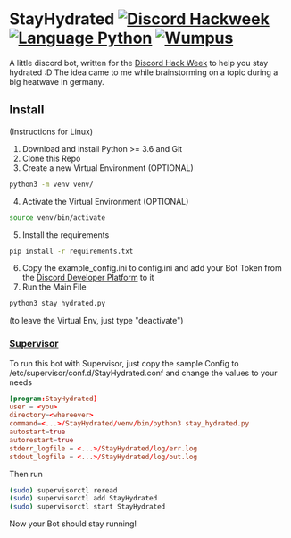 # StayHydrated [![Discord Hackweek](https://img.shields.io/badge/Discord%20Hackweek-2019-blue.svg)](https://blog.discordapp.com/discord-community-hack-week-build-and-create-alongside-us-6b2a7b7bba33) [![Language Python](https://img.shields.io/badge/Language-Python-green.svg)](https://www.python.org) [![Wumpus](https://img.shields.io/badge/Wumpus-Awesome-92a6ed.svg)](https://www.python.org)
A little discord bot, written for the [Discord Hack Week](https://discord.gg/hackweek) to help you stay hydrated :D
The idea came to me while brainstorming on a topic during a big heatwave in germany.

## Install
(Instructions for Linux)
1. Download and install Python >= 3.6 and Git
2. Clone this Repo
3. Create a new Virtual Environment (OPTIONAL) 
```bash
python3 -m venv venv/
```
4. Activate the Virtual Environment (OPTIONAL)
```bash
source venv/bin/activate
```
5. Install the requirements
```bash
pip install -r requirements.txt
```
6. Copy the example_config.ini to config.ini and add your Bot Token from the [Discord Developer Platform](http://discordapp.com/developers/applications/) to it
7. Run the Main File
```bash
python3 stay_hydrated.py
```
(to leave the Virtual Env, just type "deactivate")

### [Supervisor](http://supervisord.org)
To run this bot with Supervisor, just copy the sample Config to /etc/supervisor/conf.d/StayHydrated.conf and change the values to your needs
```conf
[program:StayHydrated]
user = <you>
directory=<whereever>
command=<...>/StayHydrated/venv/bin/python3 stay_hydrated.py
autostart=true
autorestart=true
stderr_logfile = <...>/StayHydrated/log/err.log
stdout_logfile = <...>/StayHydrated/log/out.log
```
Then run
```bash
(sudo) supervisorctl reread
(sudo) supervisorctl add StayHydrated
(sudo) supervisorctl start StayHydrated
```
Now your Bot should stay running!
